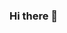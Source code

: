 ### Hi there 👋

<!--
**LucasVinicius-sudo/LucasVinicius-sudo** is a ✨ _special_ ✨ repository because its `README.md` (this file) appears on your GitHub profile.

Here are some ideas to get you started:


![Anurag's GitHub stats](https://github-readme-stats.vercel.app/api?username=anuraghazra&hide=contribs,prs)
- 🔭 I’m currently working on ...
- 🌱 I’m currently learning ...
- 👯 I’m looking to collaborate on ...
- 🤔 I’m looking for help with ...
- 💬 Ask me about ...
- 📫 How to reach me: ...
- 😄 Pronouns: ...
- ⚡ Fun fact: ...
-->

